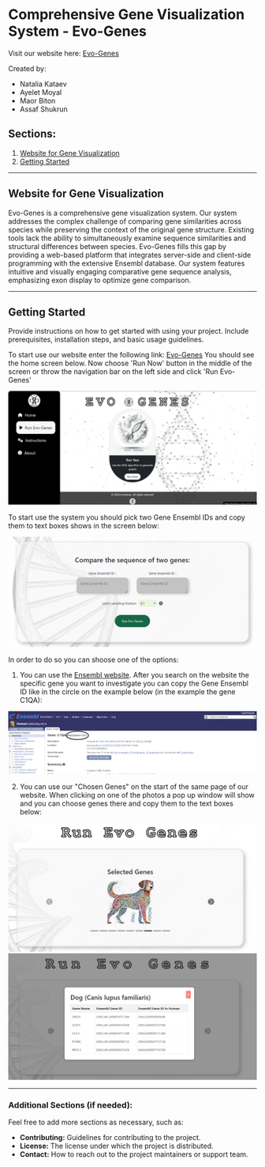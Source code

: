 # Comprehensive Gene Visualization System - Evo-Genes

Visit our website here: [Evo-Genes](https://evogene.cs.bgu.ac.il)

Created by:
- Natalia Kataev
- Ayelet Moyal
- Maor Biton
- Assaf Shukrun

## Sections:

1. [Website for Gene Visualization](#website-for-gene-visualization)
2. [Getting Started](#getting-started)

---

## Website for Gene Visualization

Evo-Genes is a comprehensive gene visualization system. Our system addresses the complex challenge of comparing gene similarities across species while preserving the context of the original gene structure.
Existing tools lack the ability to simultaneously examine sequence similarities and structural differences between species. Evo-Genes fills this gap by providing a web-based platform that integrates server-side and client-side programming with the extensive Ensembl database. Our system features intuitive and visually engaging comparative gene sequence analysis, emphasizing exon display to optimize gene comparison.

---

## Getting Started

Provide instructions on how to get started with using your project. Include prerequisites, installation steps, and basic usage guidelines.

To start use our website enter the following link: [Evo-Genes](https://evogene.cs.bgu.ac.il)
You should see the home screen below. Now choose 'Run Now' button in the middle of the screen or throw the navigation bar on the left side and click
'Run Evo-Genes'

![](frontend/src/assets/screenshot1.png)

To start use the system you should pick two Gene Ensembl IDs and copy them to text boxes shows in the screen below:

![](frontend/src/assets/screenshot2.png)

In order to do so you can shoose one of the options:
1. You can use the [Ensembl website](https://www.ensembl.org/). After you search on the website the specific gene you want to investigate you can copy the Gene Ensembl ID like in the circle on the example below (in the example the gene C1QA):

![](frontend/src/assets/screenshot4.png)

2. You can use our "Chosen Genes" on the start of the same page of our website. When clicking on one of the photos a pop up window will show and you can choose genes there and copy them to the text boxes below:

![](frontend/src/assets/screenshot3.png)
![](frontend/src/assets/screenshot5.png)


---

### Additional Sections (if needed):

Feel free to add more sections as necessary, such as:

- **Contributing:** Guidelines for contributing to the project.
- **License:** The license under which the project is distributed.
- **Contact:** How to reach out to the project maintainers or support team.
